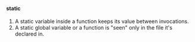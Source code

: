 #### static

1. A static variable inside a function keeps its value between invocations.
2. A static global variable or a function is "seen" only in the file it's declared in.

